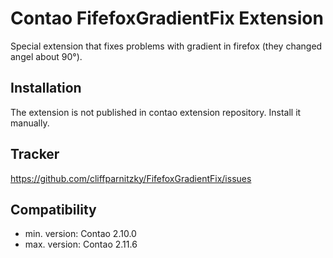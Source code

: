 Contao FifefoxGradientFix Extension
===================================

Special extension that fixes problems with gradient in firefox (they changed angel about 90°).


Installation
------------

The extension is not published in contao extension repository.
Install it manually.


Tracker
-------

https://github.com/cliffparnitzky/FifefoxGradientFix/issues


Compatibility
-------------

- min. version: Contao 2.10.0
- max. version: Contao 2.11.6